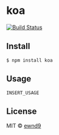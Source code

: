 # koa

[![Build Status](https://travis-ci.org/ewnd9/koa.svg?branch=master)](https://travis-ci.org/ewnd9/koa)

## Install

```
$ npm install koa
```

## Usage

```
INSERT_USAGE
```

## License

MIT © [ewnd9](http://ewnd9.com)
